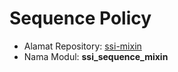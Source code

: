 # Sequence Policy

- Alamat Repository: [ssi-mixin](https://github.com/open-synergy/ssi-mixin)
- Nama Modul: **ssi_sequence_mixin**

